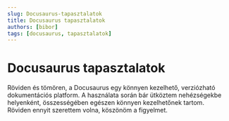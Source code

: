 ```yaml
---
slug: Docusaurus-tapasztalatok
title: Docusaurus tapasztalatok
authors: [bibor]
tags: [docusaurus, tapasztalatok]
---
```


# Docusaurus tapasztalatok

Röviden és tömören, a Docusaurus egy könnyen kezelhető, verziózható dokumentációs platform. 
A használata során bár ütköztem nehézségekbe helyenként, összességében egészen könnyen kezelhetőnek tartom.
Röviden ennyit szerettem volna, köszönöm a figyelmet. 